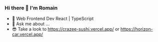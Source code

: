 ### Hi there 👋 I'm Romain

- 🌱 Web Frontend Dev React | TypeScript
- 💬 Ask me about ...
- 😎 Take a look to https://crazee-sushi.vercel.app/ or https://horizon-car.vercel.app/





            
          
          

 

